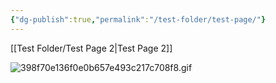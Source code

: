 ```yaml
---
{"dg-publish":true,"permalink":"/test-folder/test-page/"}
---
```


[[Test Folder/Test Page 2\|Test Page 2]]

<style> .container {font-family: sans-serif; text-align: center;} .button-wrapper button {z-index: 1;height: 40px; width: 100px; margin: 10px;padding: 5px;} .excalidraw .App-menu_top .buttonList { display: flex;} .excalidraw-wrapper { height: 800px; margin: 50px; position: relative;} :root[dir="ltr"] .excalidraw .layer-ui__wrapper .zen-mode-transition.App-menu_bottom--transition-left {transform: none;} </style><script src="https://cdn.jsdelivr.net/npm/react@17/umd/react.production.min.js"></script><script src="https://cdn.jsdelivr.net/npm/react-dom@17/umd/react-dom.production.min.js"></script><script type="text/javascript" src="https://cdn.jsdelivr.net/npm/@excalidraw/excalidraw@0/dist/excalidraw.production.min.js"></script><div id="Drawing_2023-12-02_1836.11.excalidraw.md1"></div><script>(function(){const InitialData={"type":"excalidraw","version":2,"source":"https://github.com/zsviczian/obsidian-excalidraw-plugin/releases/tag/2.0.4","elements":[{"type":"rectangle","version":85,"versionNonce":1802601027,"isDeleted":false,"id":"piyMkvsXtgihU0OKEp_dl","fillStyle":"solid","strokeWidth":1,"strokeStyle":"solid","roughness":0,"opacity":100,"angle":0,"x":-402,"y":17.5,"strokeColor":"#1e1e1e","backgroundColor":"transparent","width":107.82082868391791,"height":100.58894383316732,"seed":957441613,"groupIds":[],"frameId":null,"roundness":{"type":3},"boundElements":[{"id":"3dRRjOi_399PO5hR0LCGp","type":"arrow"}],"updated":1701542573185,"link":null,"locked":false},{"type":"text","version":86,"versionNonce":1664713165,"isDeleted":false,"id":"5NvGFkjG","fillStyle":"solid","strokeWidth":2,"strokeStyle":"solid","roughness":1,"opacity":100,"angle":0,"x":-389.1798404918512,"y":92.11990277819929,"strokeColor":"#1e1e1e","backgroundColor":"transparent","width":40.5522416709526,"height":15.121213778842144,"seed":2014238445,"groupIds":[],"frameId":null,"roundness":null,"boundElements":[],"updated":1701542573185,"link":null,"locked":false,"fontSize":6.574440773409628,"fontFamily":2,"text":"This is a thing\n","rawText":"This is a thing\n","textAlign":"left","verticalAlign":"top","containerId":null,"originalText":"This is a thing\n","lineHeight":1.15,"baseline":14},{"type":"arrow","version":1064,"versionNonce":529767747,"isDeleted":false,"id":"3dRRjOi_399PO5hR0LCGp","fillStyle":"solid","strokeWidth":1,"strokeStyle":"solid","roughness":0,"opacity":100,"angle":0,"x":-293.1930052000706,"y":73.64391597450302,"strokeColor":"#1e1e1e","backgroundColor":"transparent","width":128.96796961283752,"height":0.7781087821016149,"seed":1079996909,"groupIds":[],"frameId":null,"roundness":null,"boundElements":[],"updated":1701542574103,"link":null,"locked":false,"startBinding":{"elementId":"piyMkvsXtgihU0OKEp_dl","focus":0.12209970331734282,"gap":1},"endBinding":{"elementId":"2Mi1DhLc0IaAVbZVtbS3A","focus":0.012616593028963645,"gap":1.1522416657738859},"lastCommittedPoint":null,"startArrowhead":null,"endArrowhead":"triangle","points":[[0,0],[128.96796961283752,-0.7781087821016149]]},{"type":"diamond","version":494,"versionNonce":1503772717,"isDeleted":false,"id":"2Mi1DhLc0IaAVbZVtbS3A","fillStyle":"solid","strokeWidth":1,"strokeStyle":"solid","roughness":0,"opacity":100,"angle":0,"x":-162.69035584788952,"y":38.53821047491081,"strokeColor":"#1e1e1e","backgroundColor":"transparent","width":78.89328928091554,"height":69.0316281208011,"seed":96997923,"groupIds":[],"frameId":null,"roundness":null,"boundElements":[{"id":"3dRRjOi_399PO5hR0LCGp","type":"arrow"}],"updated":1701542573185,"link":null,"locked":false}],"appState":{"theme":"dark","viewBackgroundColor":"transparent","currentItemStrokeColor":"#1e1e1e","currentItemBackgroundColor":"transparent","currentItemFillStyle":"solid","currentItemStrokeWidth":1,"currentItemStrokeStyle":"solid","currentItemRoughness":0,"currentItemOpacity":100,"currentItemFontFamily":2,"currentItemFontSize":20,"currentItemTextAlign":"left","currentItemStartArrowhead":null,"currentItemEndArrowhead":"triangle","scrollX":491.3985332834869,"scrollY":941.6219512554267,"zoom":{"value":1},"currentItemRoundness":"sharp","gridSize":null,"gridColor":{"Bold":"#C9C9C9FF","Regular":"#EDEDEDFF"},"currentStrokeOptions":null,"previousGridSize":null,"frameRendering":{"enabled":true,"clip":true,"name":true,"outline":true}},"files":{}};InitialData.scrollToContent=true;App=()=>{const e=React.useRef(null),t=React.useRef(null),[n,i]=React.useState({width:void 0,height:void 0});return React.useEffect(()=>{i({width:t.current.getBoundingClientRect().width,height:t.current.getBoundingClientRect().height});const e=()=>{i({width:t.current.getBoundingClientRect().width,height:t.current.getBoundingClientRect().height})};return window.addEventListener("resize",e),()=>window.removeEventListener("resize",e)},[t]),React.createElement(React.Fragment,null,React.createElement("div",{className:"excalidraw-wrapper",ref:t},React.createElement(ExcalidrawLib.Excalidraw,{ref:e,width:n.width,height:n.height,initialData:InitialData,viewModeEnabled:!0,zenModeEnabled:!0,gridModeEnabled:!1})))},excalidrawWrapper=document.getElementById("Drawing_2023-12-02_1836.11.excalidraw.md1");ReactDOM.render(React.createElement(App),excalidrawWrapper);})();</script>
![398f70e136f0e0b657e493c217c708f8.gif](/img/user/398f70e136f0e0b657e493c217c708f8.gif)
